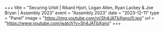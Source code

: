 +++
title = "Securing Urbit | Rikard Hjort, Logan Allen, Ryan Lackey & Joe Bryan | Assembly 2023"
event = "Assembly 2023"
date = "2023-12-11"
type = "Panel"
image = "https://img.youtube.com/vi/Sh4JATbXgno/0.jpg"
url = "https://www.youtube.com/watch?v=Sh4JATbXgno"
+++